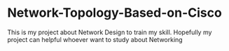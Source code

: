 # Network-Topology-Based-on-Cisco
This is my project about Network Design to train my skill. Hopefully my project can helpful whoever want to study about Networking
